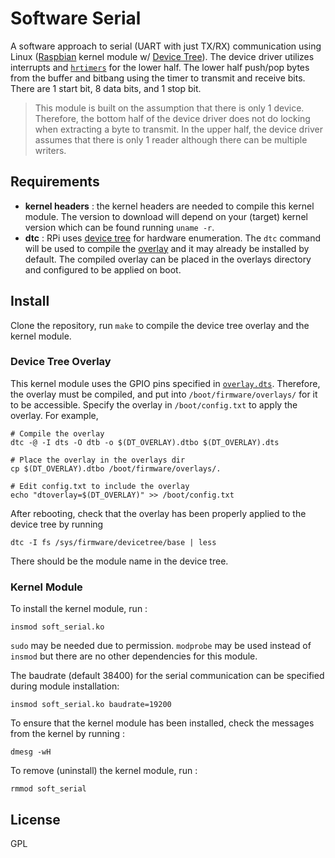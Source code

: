 # Software Serial

A software approach to serial (UART with just TX/RX) communication using Linux ([Raspbian](https://www.raspberrypi.com/software/) kernel module w/ [Device Tree](https://www.raspberrypi.com/documentation/computers/configuration.html#device-trees-overlays-and-parameters)).
The device driver utilizes interrupts and [`hrtimers`](https://docs.kernel.org/timers/hrtimers.html) for the lower half. The lower half push/pop bytes from the buffer and bitbang using the timer to transmit and receive bits.
There are 1 start bit, 8 data bits, and 1 stop bit.

> This module is built on the assumption that there is only 1 device. Therefore, the bottom half of the device driver does not do locking when extracting a byte to transmit. In the upper half, the device driver assumes that there is only 1 reader although there can be multiple writers.

## Requirements
- **kernel headers** : the kernel headers are needed to compile this kernel module. The version to download will depend on your (target) kernel version which can be found running `uname -r`.
- **dtc** : RPi uses [device tree](https://www.kernel.org/doc/Documentation/devicetree/usage-model.txt) for hardware enumeration. The `dtc` command will be used to compile the [overlay](https://www.raspberrypi.com/documentation/computers/configuration.html#part2) and it may already be installed by default. The compiled overlay can be placed in the overlays directory and configured to be applied on boot.

## Install
Clone the repository, run `make` to compile the device tree overlay and the kernel module.

### Device Tree Overlay
This kernel module uses the GPIO pins specified in [`overlay.dts`](https://github.com/thinkty/software-serial/blob/main/overlay.dts).
Therefore, the overlay must be compiled, and put into `/boot/firmware/overlays/` for it to be accessible.
Specify the overlay in `/boot/config.txt` to apply the overlay.
For example,
```
# Compile the overlay
dtc -@ -I dts -O dtb -o $(DT_OVERLAY).dtbo $(DT_OVERLAY).dts

# Place the overlay in the overlays dir
cp $(DT_OVERLAY).dtbo /boot/firmware/overlays/.

# Edit config.txt to include the overlay
echo "dtoverlay=$(DT_OVERLAY)" >> /boot/config.txt
```

After rebooting, check that the overlay has been properly applied to the device tree by running
```
dtc -I fs /sys/firmware/devicetree/base | less
```
There should be the module name in the device tree.

### Kernel Module
To install the kernel module, run :
```
insmod soft_serial.ko
```

`sudo` may be needed due to permission.
`modprobe` may be used instead of `insmod` but there are no other dependencies for this module.

The baudrate (default 38400) for the serial communication can be specified during module installation:
```
insmod soft_serial.ko baudrate=19200
```

To ensure that the kernel module has been installed, check the messages from the kernel by running :
```
dmesg -wH
```

To remove (uninstall) the kernel module, run :
```
rmmod soft_serial
```

## License
GPL
